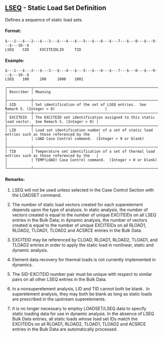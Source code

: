 ## [LSEQ](https://help.hexagonmi.com/bundle/MSC_Nastran_2022.4/page/Nastran_Combined_Book/qrg/bulkfgil/TOC.LSEQ.xhtml) - Static Load Set Definition

Defines a sequence of static load sets.

#### Format:

```nastran
$---1---$---2---$---3---$---4---$---5---$---6---$---7---$---8---$---9---$---10--$
LSEQ    SID     EXCITEIDLID     TID                                             
```
#### Example:

```nastran
$---1---$---2---$---3---$---4---$---5---$---6---$---7---$---8---$---9---$---10--$
LSEQ    100     200     1000    1001                                            
```
```text
┌───────────┬───────────────────────────────────────────────────────────────────────────────────────────────────┐
│ Describer │ Meaning                                                                                           │
├───────────┼───────────────────────────────────────────────────────────────────────────────────────────────────┤
│ SID       │ Set identification of the set of LSEQ entries.  See Remark 5. (Integer > 0)                       │
├───────────┼───────────────────────────────────────────────────────────────────────────────────────────────────┤
│ EXCITEID  │ The EXCITEID set identification assigned to this static load vector.  See Remark 5. (Integer > 0) │
├───────────┼───────────────────────────────────────────────────────────────────────────────────────────────────┤
│ LID       │ Load set identification number of a set of static load entries such as those referenced by the    │
│           │ LOAD Case Control command.  (Integer > 0 or blank)                                                │
├───────────┼───────────────────────────────────────────────────────────────────────────────────────────────────┤
│ TID       │ Temperature set identification of a set of thermal load entries such as those referenced by the   │
│           │ TEMP(LOAD) Case Control command.  (Integer > 0 or blank)                                          │
└───────────┴───────────────────────────────────────────────────────────────────────────────────────────────────┘
```
#### Remarks:

1. LSEQ will not be used unless selected in the Case Control Section with the LOADSET command.

2. The number of static load vectors created for each superelement depends upon the type of analysis. In static analysis, the number of vectors created is equal to the number of unique EXCITEIDs on all LSEQ entries in the Bulk Data; in dynamic analysis, the number of vectors created is equal to the number of unique EXCITEIDs on all RLOAD1, RLOAD2, TLOAD1, TLOAD2 and ACSRCE entries in the Bulk Data.

3. EXCITEID may be referenced by CLOAD, RLOAD1, RLOAD2, TLOAD1, and TLOAD2 entries in order to apply the static load in nonlinear, static and dynamic analysis.

4. Element data recovery for thermal loads is not currently implemented in dynamics.

5. The SID-EXCITEID number pair must be unique with respect to similar pairs on all other LSEQ entries in the Bulk Data.

6. In a nonsuperelement analysis, LID and TID cannot both be blank.  In superelement analysis, they may both be blank as long as static loads are prescribed in the upstream superelements.

7. It is no longer necessary to employ LOADSET/LSEQ data to specify static loading data for use in dynamic analysis. In the absence of LSEQ Bulk Data entries, all static loads whose load set IDs match the EXCITEIDs on all RLOAD1, RLOAD2, TLOAD1, TLOAD2 and ACSRCE entries in the Bulk Data are automatically processed.

